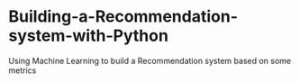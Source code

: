 # Building-a-Recommendation-system-with-Python
Using Machine Learning to build a Recommendation system based on some metrics
